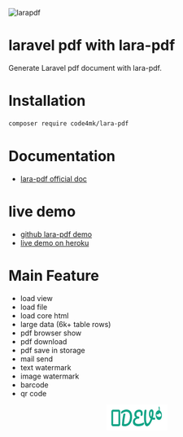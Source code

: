 ![larapdf](https://user-images.githubusercontent.com/17185462/54040125-da2e4c80-41ee-11e9-86e6-c07f5b4db9c7.png)

# laravel pdf with lara-pdf
Generate Laravel pdf document with lara-pdf.

# Installation

```bash
composer require code4mk/lara-pdf
```

# Documentation

* [lara-pdf official doc](https://code4mk.org/package/laravel/lara-pdf)

# live demo

* [github lara-pdf demo](https://github.com/code4mk/larapdf-demo)
* [live demo on heroku](http://larapdf.herokuapp.com/)

# Main Feature

* load view
* load file
* load core html
* large data (6k+ table rows)
* pdf browser show
* pdf download
* pdf save in storage
* mail send
* text watermark
* image watermark
* barcode
* qr code


<a href="https://twitter.com/0devco" target="_blank" ><p align="center" ><img src="https://raw.githubusercontent.com/0devco/docs/master/.devco-images/logo-transparent.png"></p></a>
